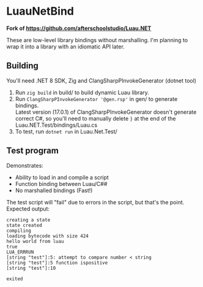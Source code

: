 # LuauNetBind

**Fork of https://github.com/afterschoolstudio/Luau.NET**

These are low-level library bindings without marshalling.
I'm planning to wrap it into a library with an idiomatic API later.

## Building
You'll need .NET 8 SDK, Zig and ClangSharpPInvokeGenerator (dotnet tool)

1. Run `zig build` in build/ to build dynamic Luau library.
2. Run `ClangSharpPInvokeGenerator '@gen.rsp'` in gen/ to generate bindings.  
   Latest version (17.0.1) of ClangSharpPInvokeGenerator doesn't generate correct C#, so you'll need to manually delete `}` at the end of the Luau.NET.Test/bindings/Luau.cs
3. To test, run `dotnet run` in Luau.Net.Test/

## Test program
Demonstrates:
* Ability to load in and compile a script
* Function binding between Luau/C##
* No marshalled bindings (Fast!)

The test script will "fail" due to errors in the script, but that's the point.  
Expected output:
```
creating a state
state created
compiling
loading bytecode with size 424
hello world from luau
true
LUA_ERRRUN
[string "test"]:5: attempt to compare number < string
[string "test"]:5 function ispositive
[string "test"]:10

exited
```